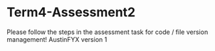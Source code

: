 # Term4-Assessment2
Please follow the steps in the assessment task for code / file version management!
AustinFYX version 1
